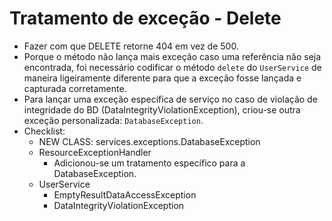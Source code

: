 # Tratamento de exceção - Delete

- Fazer com que DELETE retorne 404 em vez de 500.
- Porque o método não lança mais exceção caso uma referência não seja encontrada, foi necessário codificar o método `delete` do `UserService` de maneira ligeiramente diferente para que a exceção fosse lançada e capturada corretamente.
- Para lançar uma exceção específica de serviço no caso de violação de integridade do BD (DataIntegrityViolationException), criou-se outra exceção personalizada: `DatabaseException`.
- Checklist:
  - NEW CLASS: services.exceptions.DatabaseException
  - ResourceExceptionHandler
    - Adicionou-se um tratamento específico para a DatabaseException.
  - UserService
    - EmptyResultDataAccessException
    - DataIntegrityViolationException

